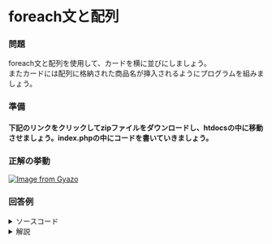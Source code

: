 # foreach文と配列

### 問題
foreach文と配列を使用して、カードを横に並びにしましょう。<br>
またカードには配列に格納された商品名が挿入されるようにプログラムを組みましょう。


### 準備
#### 下記のリンクをクリックしてzipファイルをダウンロードし、htdocsの中に移動させましょう。index.phpの中にコードを書いていきましょう。


### 正解の挙動
[![Image from Gyazo](https://i.gyazo.com/a956c9fa61df291d84e1afe1f30a0054.gif)](https://gyazo.com/a956c9fa61df291d84e1afe1f30a0054)


### 回答例
<details><summary>ソースコード</summary><div>
	
```
// PHP
<?php
   $products_names = ['春の新作', '夏の新作', '秋の新作'];
?>
<!DOCTYPE html>
<html lang="ja">
<head>
  <meta charset="UTF-8">
  <meta name="viewport" content="width=device-width, initial-scale=1.0">
  <title>Document</title>
  <link rel="stylesheet" href="./style.css">
</head>
</head>
<body>

  <div class="container">
    <?php foreach ($products_names as $product_name) :?>
      <div class="product-box">
        <img src="./clothes.jpg" alt="" class="image">
        <p>商品名</p>
        <span><?php echo $product_name;?></span>
      </div>
    <?php endforeach; ?>
  </div>
</body>
</html>
```

```
// CSS
.container {
  display:flex;
  justify-content: space-between;
  background-color: #FAEDED;
  width: 1000px;
}

.image{
  width: 200px;
}

.product-box {
  text-align: center;
  background-color: #ffffff;
  border: solid 3px;
}
```
</div></details>

<details><summary>解説</summary><div>
基礎文法がWebシステムの構築にどうつながるかイメージが湧きづらいですよね。<br>
PHPはこのように、自動化を行うためにも使用します。<br>
HTMLではカードを複数記述して、カードを並べましたが、今回組んだコードでは配列に、新しい商品が追加されるたびに、
カードが勝手に横に増えていきますね。<br>
<?php foreach (A as B) :?> → こちらはコロン構文というものです。<br>
よく使用するので覚えておいてくださいね。 


</div></details>
